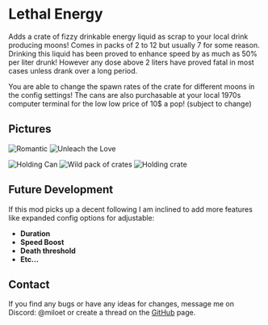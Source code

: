 # Lethal Energy

Adds a crate of fizzy drinkable energy liquid as scrap to your local drink producing moons! Comes in packs of 2 to 12 but usually 7 for some reason. Drinking this liquid has been proved to enhance speed by as much as 50% per liter drunk! However any dose above 2 liters have proved fatal in most cases unless drank over a long period.

You are able to change the spawn rates of the crate for different moons in the config settings!
The cans are also purchasable at your local 1970s computer terminal for the low low price of 10$ a pop! (subject to change)

## Pictures

 ![Romantic](https://imgur.com/J2BjaKl.png)
 ![Unleach the Love](https://i.imgur.com/8pcPHYZ.png)

 ![Holding Can](https://imgur.com/KbHQWlF.png)
 ![Wild pack of crates](https://imgur.com/eciVYPI.png)
 ![Holding  crate](https://imgur.com/EibedKp.png)

## Future Development
If this mod picks up a decent following I am inclined to add more features like expanded config options for adjustable:
- **Duration** 
- **Speed Boost**
- **Death threshold**
- **Etc...**

## Contact
If you find any bugs or have any ideas for changes, message me on Discord: @miloet or create a thread on the [GitHub](https://github.com/Miloet/TheManyModsOfLethalCompany/issues) page.